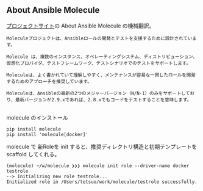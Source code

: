# 

## About Ansible Molecule

[プロジェクトサイト](https://molecule.readthedocs.io/en/latest/)の About Ansible Molecule の機械翻訳。

```
Moleculeプロジェクトは、Ansibleロールの開発とテストを支援するために設計されています。

Molecule は、複数のインスタンス、オペレーティングシステム、ディストリビューション、仮想化プロバイダ、テストフレームワーク、テストシナリオでのテストをサポートします。

Moleculeは、よく書かれていて理解しやすく、メンテナンスが容易な一貫したロールを開発するためのアプローチを推奨しています。

Moleculeは、Ansibleの最新の2つのメジャーバージョン（N/N-1）のみをサポートしており、最新バージョンが2.9.xであれば、2.8.xでもコードをテストすることを意味します。
```

##

molecule のインストール

```
pip install molecule
pip install 'molecule[docker]' 
```

molecule で 新Roleを init すると、推奨ディレクトリ構造と初期テンプレートを scaffold してくれる。

```
(molecule) ~/w/molecule ❯❯❯ molecule init role --driver-name docker testrole
--> Initializing new role testrole...
Initialized role in /Users/tetsuo/work/molecule/testrole successfully.
```










